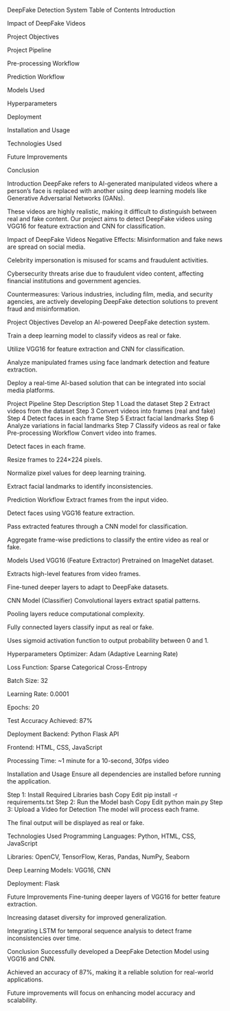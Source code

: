 DeepFake Detection System
Table of Contents
Introduction

Impact of DeepFake Videos

Project Objectives

Project Pipeline

Pre-processing Workflow

Prediction Workflow

Models Used

Hyperparameters

Deployment

Installation and Usage

Technologies Used

Future Improvements

Conclusion

Introduction
DeepFake refers to AI-generated manipulated videos where a person’s face is replaced with another using deep learning models like Generative Adversarial Networks (GANs).

These videos are highly realistic, making it difficult to distinguish between real and fake content. Our project aims to detect DeepFake videos using VGG16 for feature extraction and CNN for classification.

Impact of DeepFake Videos
Negative Effects:
Misinformation and fake news are spread on social media.

Celebrity impersonation is misused for scams and fraudulent activities.

Cybersecurity threats arise due to fraudulent video content, affecting financial institutions and government agencies.

Countermeasures:
Various industries, including film, media, and security agencies, are actively developing DeepFake detection solutions to prevent fraud and misinformation.

Project Objectives
Develop an AI-powered DeepFake detection system.

Train a deep learning model to classify videos as real or fake.

Utilize VGG16 for feature extraction and CNN for classification.

Analyze manipulated frames using face landmark detection and feature extraction.

Deploy a real-time AI-based solution that can be integrated into social media platforms.

Project Pipeline
Step	Description
Step 1	Load the dataset
Step 2	Extract videos from the dataset
Step 3	Convert videos into frames (real and fake)
Step 4	Detect faces in each frame
Step 5	Extract facial landmarks
Step 6	Analyze variations in facial landmarks
Step 7	Classify videos as real or fake
Pre-processing Workflow
Convert video into frames.

Detect faces in each frame.

Resize frames to 224×224 pixels.

Normalize pixel values for deep learning training.

Extract facial landmarks to identify inconsistencies.

Prediction Workflow
Extract frames from the input video.

Detect faces using VGG16 feature extraction.

Pass extracted features through a CNN model for classification.

Aggregate frame-wise predictions to classify the entire video as real or fake.

Models Used
VGG16 (Feature Extractor)
Pretrained on ImageNet dataset.

Extracts high-level features from video frames.

Fine-tuned deeper layers to adapt to DeepFake datasets.

CNN Model (Classifier)
Convolutional layers extract spatial patterns.

Pooling layers reduce computational complexity.

Fully connected layers classify input as real or fake.

Uses sigmoid activation function to output probability between 0 and 1.

Hyperparameters
Optimizer: Adam (Adaptive Learning Rate)

Loss Function: Sparse Categorical Cross-Entropy

Batch Size: 32

Learning Rate: 0.0001

Epochs: 20

Test Accuracy Achieved: 87%

Deployment
Backend: Python Flask API

Frontend: HTML, CSS, JavaScript

Processing Time: ~1 minute for a 10-second, 30fps video

Installation and Usage
Ensure all dependencies are installed before running the application.

Step 1: Install Required Libraries
bash
Copy
Edit
pip install -r requirements.txt
Step 2: Run the Model
bash
Copy
Edit
python main.py
Step 3: Upload a Video for Detection
The model will process each frame.

The final output will be displayed as real or fake.

Technologies Used
Programming Languages: Python, HTML, CSS, JavaScript

Libraries: OpenCV, TensorFlow, Keras, Pandas, NumPy, Seaborn

Deep Learning Models: VGG16, CNN

Deployment: Flask

Future Improvements
Fine-tuning deeper layers of VGG16 for better feature extraction.

Increasing dataset diversity for improved generalization.

Integrating LSTM for temporal sequence analysis to detect frame inconsistencies over time.

Conclusion
Successfully developed a DeepFake Detection Model using VGG16 and CNN.

Achieved an accuracy of 87%, making it a reliable solution for real-world applications.

Future improvements will focus on enhancing model accuracy and scalability.
